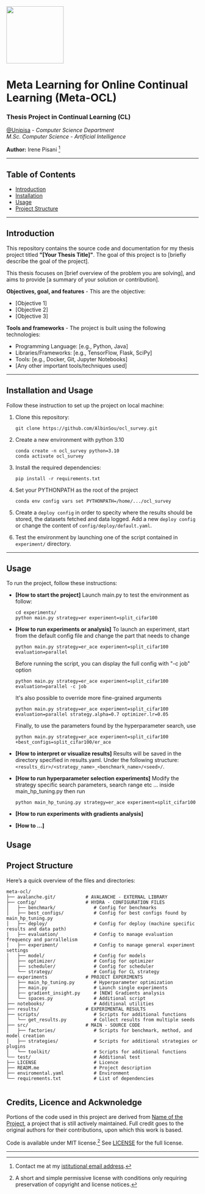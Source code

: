 <img src="https://apre.it/wp-content/uploads/2021/01/logo_uni-pisa.png" width="150" />  

# Meta Learning for Online Continual Learning (Meta-OCL) 

### Thesis Project in Continual Learning (CL)

[@Unipisa](@unipisa) - _Computer Science Department_   
_M.Sc. Computer Science - Artificial Intelligence_

**Author:** Irene Pisani [^1]

---

## Table of Contents

- [Introduction](#introduction)
- [Installation](#installation-and-usage)
- [Usage](#usage)
- [Project Structure](#project-structure)

---

## Introduction 

This repository contains the source code and documentation for my thesis project titled **"[Your Thesis Title]"**. The goal of this project is to [briefly describe the goal of the project]. 

This thesis focuses on [brief overview of the problem you are solving], and aims to provide [a summary of your solution or contribution].

**Objectives, goal, and features** - This are the objective:
- [Objective 1] 
- [Objective 2]
- [Objective 3]

**Tools and frameworks** - The project is built using the following technologies:
- Programming Language: [e.g., Python, Java]
- Libraries/Frameworks: [e.g., TensorFlow, Flask, SciPy]
- Tools: [e.g., Docker, Git, Jupyter Notebooks]
- [Any other important tools/techniques used]

---

## Installation and Usage

Follow these instruction to set up the project on local machine:

1. Clone this repository:
   ```
   git clone https://github.com/AlbinSou/ocl_survey.git
   ```
2. Create a new environment with python 3.10
   ```
   conda create -n ocl_survey python=3.10
   conda activate ocl_survey
   ```
3. Install the required dependencies:
   ```
   pip install -r requirements.txt
   ```
4. Set your PYTHONPATH as the root of the project
   ```
   conda env config vars set PYTHONPATH=/home/.../ocl_survey
   ```
5. Create a `deploy config` in order to specity where the results should be stored, the datasets fetched and data logged. Add a new `deploy config` or change the content of `config/deploy/default.yaml`.

6.  Test the environment by launching one of the script contained in `experiment/` directory.

---

## Usage 

To run the project, follow these instructions:

* **[How to start the project]**
   Launch main.py to test the environment as follow:
   ```
   cd experiments/
   python main.py strategy=er experiment=split_cifar100
   ```
* **[How to run experiments or analysis]**
  To launch an experiment, start from the default config file and change the part that needs to change
   ```
   python main.py strategy=er_ace experiment=split_cifar100 evaluation=parallel
   ```
   Before running the script, you can display the full config with "-c job" option
   ```
   python main.py strategy=er_ace experiment=split_cifar100 evaluation=parallel -c job
   ```
   It's also possible to override more fine-grained arguments
   ```
   python main.py strategy=er_ace experiment=split_cifar100 evaluation=parallel strategy.alpha=0.7 optimizer.lr=0.05
   ```
   Finally, to use the parameters found by the hyperparameter search, use
   ```
   python main.py strategy=er_ace experiment=split_cifar100 +best_configs=split_cifar100/er_ace
   ```

* **[How to interpret or visualize results]** Results will be saved in the directory specified in results.yaml. Under the following structure:`<results_dir>/<strategy_name>_<benchmark_name>/<seed>/`.

* **[How to run hyperparameter selection experiments]**
  Modify the strategy specific search parameters, search range etc ... inside main_hp_tuning.py then run
   ```
   python main_hp_tuning.py strategy=er_ace experiment=split_cifar100
   ```
* **[How to run experiments with gradients analysis]**
* **[How to ...]**


## Usage

## Project Structure

Here’s a quick overview of the files and directories:

```
meta-ocl/
├── avalanche.git/           # AVALANCHE - EXTERNAL LIBRARY
├── config/                  # HYDRA - CONFIGURATION FILES
│   ├── benchmark/              # Config for benchmarks
│   ├── best_configs/           # Config for best configs found by main_hp_tuning.py
│   ├── deploy/                 # Config for deploy (machine specific results and data path)
│   ├── evaluation/             # Config to manage evaluation frequency and parrallelism
│   ├── experiment/             # Config to manage general experiment settings
│   ├── model/                  # Config for models
│   ├── optimizer/              # Config for optimizer
│   ├── scheduler/              # Config for scheduler
│   └── strategy/               # Config for CL strategy
├── experiments              # PROJECT EXPERIMENTS 
│   ├── main_hp_tuning.py       # Hyperparameter optimization
│   ├── main.py                 # Launch single experiments
│   ├── gradient_insight.py     # [NEW] Gradients analysis 
│   └── spaces.py               # Additional script
├── notebooks/                  # Additional utilities
├── results/                 # EXPERIMENTAL RESULTS
├── scripts/                    # Scripts for additional functions
│   └── get_results.py          # Collect results from multiple seeds
├── src/                     # MAIN - SOURCE CODE                      
│   ├── factories/              # Scripts for benchmark, method, and model creation
│   ├── strategies/             # Scripts for additional strategies or plugins
│   └── toolkit/                # Scripts for additional functions
└── test/                       # Additional test 
├── LICENSE                     # Licence
├── READM.me                    # Project description
├── enviromental.yaml           # Environment
└── requirements.txt            # List of dependencies
                  
```

## Credits, Licence and Ackwnoledge

Portions of the code used in this project are derived from [Name of the Project](), a project that is still actively maintained. Full credit goes to the original authors for their contributions, upon which this work is based.  

Code is available under MIT license.[^2] See [LICENSE](LICENSE) for the full license.

---

[^1]: Contact me at my [istitutional email address](mail-to:i.pisani1@studenti.unipi.it). 
[^2]: A short and simple permissive license with conditions only requiring preservation of copyright and license notices.
